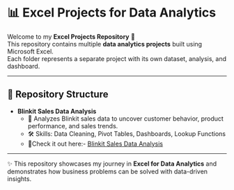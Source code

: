 # 📊 Excel Projects for Data Analytics  

Welcome to my **Excel Projects Repository** 🎯  
This repository contains multiple **data analytics projects** built using Microsoft Excel.  
Each folder represents a separate project with its own dataset, analysis, and dashboard.  

---

## 📂 Repository Structure  

- **Blinkit Sales Data Analysis**  
  - 📌 Analyzes Blinkit sales data to uncover customer behavior, product performance, and sales trends.  
  - 🛠 Skills: Data Cleaning, Pivot Tables, Dashboards, Lookup Functions  
  - 📁Check it out here:- [Blinkit Sales Data Analysis](./Blinkit_Sales_Analysis/)
 



---

✨ This repository showcases my journey in **Excel for Data Analytics** and demonstrates how business problems can be solved with data-driven insights.  
